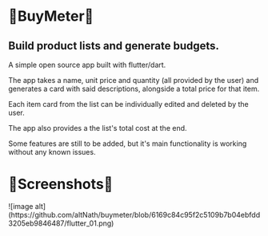 <h1>🛒BuyMeter📃</h1>
<h2>Build product lists and generate budgets.</h2>

<p>A simple open source app built with flutter/dart.</p>
<p>The app takes a name, unit price and quantity (all provided by the user) and generates a card with said descriptions, alongside a total price for that item.</p>
<p>Each item card from the list can be individually edited and deleted by the user.</p>
<p>The app also provides a the list's total cost at the end.</p>
<p>Some features are still to be added, but it's main functionality is working without any known issues.</p>

<h1>📱Screenshots📱</h1>
![image alt](https://github.com/altNath/buymeter/blob/6169c84c95f2c5109b7b04ebfdd3205eb9846487/flutter_01.png)
